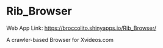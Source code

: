 # Rib_Browser

Web App Link: https://broccolito.shinyapps.io/Rib_Browser/

A crawler-based Browser for Xvideos.com
